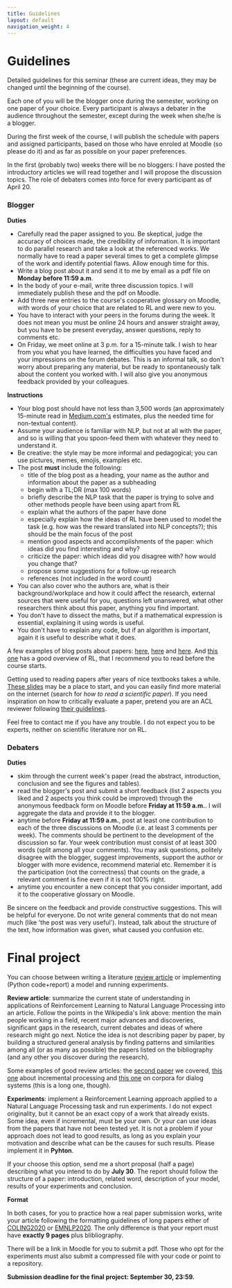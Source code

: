 ```yaml
---
title: Guidelines
layout: default
navigation_weight: 4
---
```


# Guidelines

Detailed guidelines for this seminar (these are current ideas, they may be changed until the beginning of the course).

Each one of you will be the blogger once during the semester, working on one paper of your choice. Every participant is always a debater in the audience throughout the semester, except during the week when she/he is a blogger. 

During the first week of the course, I will publish the schedule with papers and assigned participants, based on those who have enroled at Moodle (so please do it) and as far as possible on your paper preferences. 

In the first (probably two) weeks there will be no bloggers: I have posted the introductory articles we will read together and I will propose the discussion topics. The role of debaters comes into force for every participant as of April 20.

### Blogger

**Duties**
* Carefully read the paper assigned to you. Be skeptical, judge the accuracy of choices made, the credibility of information. It is important to do parallel research and take a look at the referenced works. We normally have to read a paper several times to get a complete glimpse of the work and identify potential flaws. Allow enough time for this. 
* Write a blog post about it and send it to me by email as a pdf file on **Monday before 11:59 a.m**.
* In the body of your e-mail, write three discussion topics. I will immediately publish these and the pdf on Moodle.
* Add three new entries to the course's cooperative glossary on Moodle, with words of your choice that are related to RL and were new to you.
* You have to interact with your peers in the forums during the week. It does not mean you must be online 24 hours and answer straight away, but you have to be present everyday, answer questions, reply to comments etc.
* On Friday, we meet online at 3 p.m. for a 15-minute talk. I wish to hear from you what you have learned, the difficulties you have faced and your impressions on the forum debates. This is an informal talk, so don't worry about preparing any material, but be ready to spontaneously talk about the content you worked with. I will also give you anonymous feedback provided by your colleagues.
 
**Instructions**
* Your blog post should have not less than 3,500 words (an approximately 15-minute read in [Medium.com's](https://blog.medium.com/read-time-and-you-bc2048ab620c) estimates, plus the needed time for non-textual content). 
* Assume your audience is familiar with NLP, but not at all with the paper, and so is willing that you spoon-feed them with whatever they need to understand it.
* Be creative: the style may be more informal and pedagogical; you can use pictures, memes, emojis, examples etc.
* The post **must** include the following:
    * title of the blog post as a heading, your name as the author and information about the paper as a subheading
    * begin with a TL;DR (max 100 words)
    * briefly describe the NLP task that the paper is trying to solve and other methods people have been using apart from RL
    * explain what the authors of the paper have done
    * especially explain how the ideas of RL have been used to model the task (e.g. how was the reward translated into NLP concepts?); this should be the main focus of the post
    * mention good aspects and accomplishments of the paper: which ideas did you find interesting and why?
    * criticize the paper: which ideas did you disagree with? how would you change that?
    * propose some suggestions for a follow-up research
    * references (not included in the word count)
* You can also cover who the authors are, what is their background/workplace and how it could affect the research, external sources that were useful for you, questions left unanswered, what other researchers think about this paper, anything you find important. 
* You don't have to dissect the maths, but if a mathematical expression is essential, explaining it using words is useful.
* You don't have to explain any code, but if an algorithm is important, again it is useful to describe what it does.
    
A few examples of blog posts about papers: [here](http://nlp.seas.harvard.edu/2018/04/03/attention.html), [here](https://ruder.io/learning-select-data/index.html) and [here](https://jalammar.github.io/illustrated-bert/). And [this one](https://lilianweng.github.io/lil-log/2018/02/19/a-long-peek-into-reinforcement-learning.html) has a good overview of RL, that I recommend you to read before the course starts.

Getting used to reading papers after years of nice textbooks takes a while. [These slides](https://www.lib.purdue.edu/sites/default/files/libraries/engr/Tutorials/Newest%20Scientific%20Paper.pdf) may be a place to start, and you can easily find more material on the internet (search for *how to read a scientific paper*). If you need inspiration on how to critically evaluate a paper, pretend you are an ACL reviewer following [their guidelines](https://acl2020.org/reviewers/). 

Feel free to contact me if you have any trouble. I do not expect you to be experts, neither on scientific literature nor on RL.

### Debaters

**Duties**
* skim through the current week's paper (read the abstract, introduction, conclusion and see the figures and tables).
* read the blogger's post and submit a short feedback (list 2 aspects you liked and 2 aspects you think could be improved) through the anonymous feedback form on Moodle before **Friday at 11:59 a.m.**. I will aggregate the data and provide it to the blogger.
* anytime before **Friday at 11:59 a.m.**, post at least one contribution to each of the three discussions on Moodle (i.e. at least 3 comments per week). The comments should be pertinent to the development of the discussion so far. Your week contribution must consist of at least 300 words (split among all your comments). You may ask questions, politely disagree with the blogger, suggest improvements, support the author or blogger with more evidence, recommend material etc. Remember it is the participation (not the correctness) that counts on the grade, a relevant comment is fine even if it is not 100% right.
* anytime you encounter a new concept that you consider important, add it to the cooperative glossary on Moodle.

Be sincere on the feedback and provide constructive suggestions. This will be helpful for everyone. Do not write general comments that do not mean much (like 'the post was very useful'). Instead, talk about the structure of the text, how information was given, what caused you confusion etc.

# Final project
You can choose between writing a literature [review article](https://en.wikipedia.org/wiki/Review_article) or implementing (Python code+report) a model and running experiments. 

**Review article**: summarize the current state of understanding in applications of Reinforcement Learning to Natural Language Processing into an article. Follow the points in the Wikipedia's link above: mention the main people working in a field, recent major advances and discoveries, significant gaps in the research, current debates and ideas of where research might go next. Notice the idea is not describing paper by paper, by building a structured general analysis by finding patterns and similarities among all (or as many as possible) the papers listed on the bibliography (and any other you discover during the research). 

Some examples of good review articles: the [second paper](https://www.ijcai.org/Proceedings/2019/880) we covered, [this one](https://www.aclweb.org/anthology/C18-1253/) about incremental processing and [this one](https://arxiv.org/abs/1512.05742) on corpora for dialog systems (this is a long one, though).

**Experiments**: implement a Reinforcement Learning approach applied to a Natural Language Processing task and run experiments. I do not expect originality, but it cannot be an exact copy of a work that already exists. Some idea, even if incremental, must be your own. Or your can use ideas from the papers that have not been tested yet. It is not a problem if your approach does not lead to good results, as long as you explain your motivation and describe what can be the causes for such results. Please implement it in **Pyhton**. 

If your choose this option, send me a short proposal (half a page) describing what you intend to do by **July 30**. The report should follow the structure of a paper: introduction, related word, description of your model, results of your experiments and conclusion.

**Format**

In both cases, for you to practice how a real paper submission works, write your article following the formatting guidelines of long papers either of [COLING2020](https://coling2020.org/pages/submission) or [EMNLP2020](https://2020.emnlp.org/call-for-papers). The only difference is that your report must have **exactly 9 pages** plus blibliography.

There will be a link in Moodle for you to submit a pdf. Those who opt for the experiments must also submit a compressed file with your code or point to a repository.

**Submission deadline for the final project: September 30, 23:59.**


